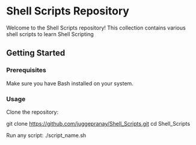 # Shell Scripts Repository
Welcome to the Shell Scripts repository! This collection contains various shell scripts to learn Shell Scripting

## Getting Started

### Prerequisites

Make sure you have Bash installed on your system.

### Usage

Clone the repository:


git clone https://github.com/juggepranay/Shell_Scripts.git
cd Shell_Scripts

Run any script:
./script_name.sh

